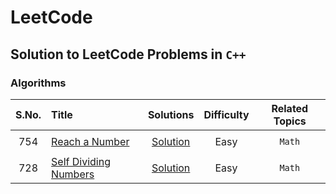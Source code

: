 # LeetCode

## Solution to LeetCode Problems in ```C++```

### Algorithms

|  S.No. |                          Title                                       | Solutions |  Difficulty | Related Topics | 
| :---:  |                          :---                                        |  :---:    |  :---:      | :---:          |
||||||||
|  754  | [Reach a Number](https://leetcode.com/problems/reach-a-number)             | [Solution](https://github.com/moulikcipherX/LeetCode/tree/master/754.%20Reach%20a%20Number) | Easy | ```Math```
||||||||
|  728  | [Self Dividing Numbers](https://leetcode.com/problems/self-dividing-numbers/)             | [Solution](https://github.com/moulikcipherX/LeetCode/tree/master/728.%20Self%20Dividing%20Numbers) | Easy | ```Math```
